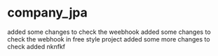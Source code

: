 # company_jpa
added some changes to check the weebhook
added some changes to check the webhook in free style project
added some more changes to check
added 
nknfkf
